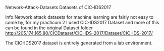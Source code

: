 Network-Attack-Datasets
Datasets of CIC-IDS2017

Info
Network attack datasets for machine learning are fairly not easy to come by, for my practicum 2 I used CIC-IDS2017 Dataset and more of this can be found in the original Dataset folder http://205.174.165.80/CICDataset/CIC-IDS-2017/Dataset/CIC-IDS-2017/


The CIC-IDS2017 dataset is entirely generated from a lab environment.
